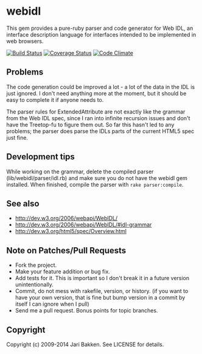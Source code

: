 webidl
======

This gem provides a pure-ruby parser and code generator for Web IDL, an interface description language for interfaces intended to be implemented in web browsers.

[![Build Status](https://secure.travis-ci.org/jarib/webidl.png)](http://travis-ci.org/jarib/webidl)
[![Coverage Status](https://coveralls.io/repos/jarib/webidl/badge.png)](https://coveralls.io/r/jarib/webidl)
[![Code Climate](https://codeclimate.com/github/jarib/webidl.png)](https://codeclimate.com/github/jarib/webidl)

Problems
--------

The code generation could be improved a lot - a lot of the data in the IDL is just ignored. I don't need anything more at the moment, but it should be easy to complete it if anyone needs to.

The parser rules for ExtendedAttribute are not exactly like the grammar from the Web IDL spec, since I ran into infinite recursion issues and don't have the Treetop-fu to figure them out.
So far this hasn't led to any problems; the parser does parse the IDLs parts of the current HTML5 spec just fine.

Development tips
----------------

While working on the grammar, delete the compiled parser (lib/webidl/parser/idl.rb) and make sure you do not have the webidl gem installed. When finished, compile the parser with `rake parser:compile`.

See also
--------

* http://dev.w3.org/2006/webapi/WebIDL/
* http://dev.w3.org/2006/webapi/WebIDL/#idl-grammar
* http://dev.w3.org/html5/spec/Overview.html

Note on Patches/Pull Requests
-----------------------------

* Fork the project.
* Make your feature addition or bug fix.
* Add tests for it. This is important so I don't break it in a
  future version unintentionally.
* Commit, do not mess with rakefile, version, or history.
  (if you want to have your own version, that is fine but bump version in a commit by itself I can ignore when I pull)
* Send me a pull request. Bonus points for topic branches.

Copyright
---------

Copyright (c) 2009-2014 Jari Bakken. See LICENSE for details.

